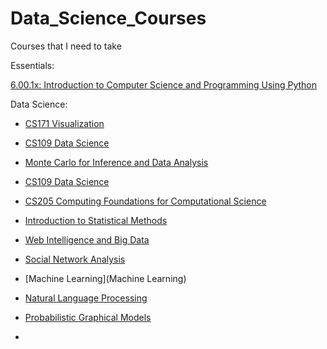 Data_Science_Courses
====================

Courses that I need to take

Essentials:

[6.00.1x: Introduction to Computer Science and Programming Using Python](https://www.edx.org/course/mitx/mitx-6-00-1x-introduction-computer-1841#.U4U___ldWSo)




Data Science:

* [CS171 Visualization](http://cm.dce.harvard.edu/2014/02/24028/publicationListing.shtml)

* [CS109 Data Science](http://www.cs109.org/)

* [Monte Carlo for Inference and Data Analysis](http://isites.harvard.edu/icb/icb.do?keyword=k101149&pageid=icb.page654698)

* [CS109 Data Science](http://www.cs109.org/)

* [CS205 Computing Foundations for Computational Science](http://iacs-courses.seas.harvard.edu/courses/cs205/)

* [Introduction to Statistical Methods](http://isites.harvard.edu/icb/icb.do?keyword=k97297&pageid=icb.page623313)

* [Web Intelligence and Big Data](https://www.coursera.org/course/bigdata)

* [Social Network Analysis](https://www.coursera.org/course/sna)

* [Machine Learning](Machine Learning)

* [Natural Language Processing](https://www.coursera.org/course/nlp)

* [Probabilistic Graphical Models](https://www.coursera.org/course/pgm)

* 

